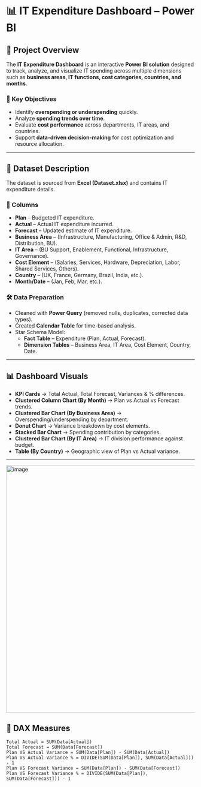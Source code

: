 # 📊 IT Expenditure Dashboard – Power BI

## 🚀 Project Overview
The **IT Expenditure Dashboard** is an interactive **Power BI solution** designed to track, analyze, and visualize IT spending across multiple dimensions such as **business areas, IT functions, cost categories, countries, and months**.

### 🎯 Key Objectives
- Identify **overspending or underspending** quickly.  
- Analyze **spending trends over time**.  
- Evaluate **cost performance** across departments, IT areas, and countries.  
- Support **data-driven decision-making** for cost optimization and resource allocation.  

---

## 📂 Dataset Description
The dataset is sourced from **Excel (Dataset.xlsx)** and contains IT expenditure details.

### 🔑 Columns
- **Plan** – Budgeted IT expenditure.  
- **Actual** – Actual IT expenditure incurred.  
- **Forecast** – Updated estimate of IT expenditure.  
- **Business Area** – (Infrastructure, Manufacturing, Office & Admin, R&D, Distribution, BU).  
- **IT Area** – (BU Support, Enablement, Functional, Infrastructure, Governance).  
- **Cost Element** – (Salaries, Services, Hardware, Depreciation, Labor, Shared Services, Others).  
- **Country** – (UK, France, Germany, Brazil, India, etc.).  
- **Month/Date** – (Jan, Feb, Mar, etc.).  

### 🛠 Data Preparation
- Cleaned with **Power Query** (removed nulls, duplicates, corrected data types).  
- Created **Calendar Table** for time-based analysis.  
- Star Schema Model:  
  - **Fact Table** – Expenditure (Plan, Actual, Forecast).  
  - **Dimension Tables** – Business Area, IT Area, Cost Element, Country, Date.  

---

## 📊 Dashboard Visuals
- **KPI Cards** → Total Actual, Total Forecast, Variances & % differences.  
- **Clustered Column Chart (By Month)** → Plan vs Actual vs Forecast trends.  
- **Clustered Bar Chart (By Business Area)** → Overspending/underspending by department.  
- **Donut Chart** → Variance breakdown by cost elements.  
- **Stacked Bar Chart** → Spending contribution by categories.  
- **Clustered Bar Chart (By IT Area)** → IT division performance against budget.  
- **Table (By Country)** → Geographic view of Plan vs Actual variance.  

---
<img width="1163" height="660" alt="image" src="https://github.com/user-attachments/assets/800c4656-0e7e-49c0-b2a0-b833dfa5b01e" />

## 📐 DAX Measures
```DAX
Total Actual = SUM(Data[Actual])
Total Forecast = SUM(Data[Forecast])
Plan VS Actual Variance = SUM(Data[Plan]) - SUM(Data[Actual])
Plan VS Actual Variance % = DIVIDE(SUM(Data[Plan]), SUM(Data[Actual])) - 1
Plan VS Forecast Variance = SUM(Data[Plan]) - SUM(Data[Forecast])
Plan VS Forecast Variance % = DIVIDE(SUM(Data[Plan]), SUM(Data[Forecast])) - 1





